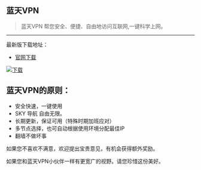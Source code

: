 ## 蓝天VPN

> 蓝天VPN 帮您安全、便捷、自由地访问互联网,一键科学上网。
------

最新版下载地址：

- [官网下载](https://raw.githubusercontent.com/SkyVpp/SKY/master/rel/launcher-sk_main-release.apk "官网下载")  

[![下载](https://uploads-ssl.webflow.com/5a88babea6e0f90001b39b0d/5bebc295fb29cc0b02b83f9f_5a8a3eab54ea7a00014661b0_APK.png "下载")](https://raw.githubusercontent.com/SkyVpp/SKY/master/rel/launcher-sk_main-release.apk)





## 蓝天VPN的原则：
- 安全快速，一键使用
- SKY 导航 自由无限。
- 长期更新，保证可用（特殊时期加班应对）
- 多节点选择，也可自动根据使用环境分配最佳IP
- 翻墙不做坏事


如果您不喜欢不满意，欢迎提出宝贵意见，有机会获得额外奖励。

如果您和蓝天VPN小伙伴一样有更宽广的视野。请您珍惜这份美好。

